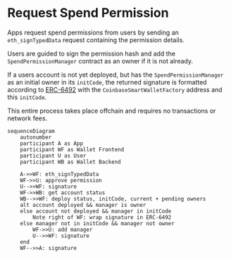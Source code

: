 # Request Spend Permission

Apps request spend permissions from users by sending an `eth_signTypedData` request containing the permission details.

Users are guided to sign the permission hash and add the `SpendPermissionManager` contract as an owner if it is not already.

If a users account is not yet deployed, but has the `SpendPermissionManager` as an initial owner in its `initCode`, the returned signature is formatted according to [ERC-6492](https://eips.ethereum.org/EIPS/eip-6492) with the `CoinbaseSmartWalletFactory` address and this `initCode`.

This entire process takes place offchain and requires no transactions or network fees.

```mermaid
sequenceDiagram
    autonumber
    participant A as App
    participant WF as Wallet Frontend
    participant U as User
    participant WB as Wallet Backend

    A->>WF: eth_signTypedData
    WF->>U: approve permission
    U-->>WF: signature
    WF->>WB: get account status
    WB-->>WF: deploy status, initCode, current + pending owners
    alt account deployed && manager is owner
    else account not deployed && manager in initCode
        Note right of WF: wrap signature in ERC-6492
    else manager not in initCode && manager not owner
        WF->>U: add manager
        U-->>WF: signature
    end
    WF-->>A: signature
```
